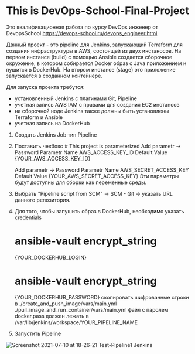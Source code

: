 # This is DevOps-School-Final-Project
Это квалификационная работа по курсу DevOps инженер от DevopsSchool https://devops-school.ru/devops_engineer.html

Двнный проект - это pipeline для Jenkins, запускающий Terraform для создания инфраструктуры в AWS, состоящей из двух инстаносов. На первом инстансе (build) с помощью Ansible создается сборочное окружение, в котором собирается Docker образ с Java приложением и пушится в DockerHub. На втором инстансе (stage) это приложение запускается в созданном контейнере.


Для запуска проекта требутся:
- установленный Jenkins с плагинами Git, Pipeline
- учетная запись AWS IAM с правами для создания EC2 инстансов
- на сборочной ноде Jenkins также должны быть установлены Terraform и Ansible
- учетная запись на DockerHub

1. Создать Jenkins Job тип Pipeline
2. Поставить чекбокс # This project is parameterized
   Add parametr -> Password Parametr
   Name AWS_ACCESS_KEY_ID
   Default Value {YOUR_AWS_ACCESS_KEY_ID}
   
   Add parametr -> Password Parametr
   Name AWS_SECRET_ACCESS_KEY
   Default Value {YOUR_AWS_SECRET_ACCESS_KEY}
   Эти параметры будут доступны для сборки как переменные среды.
3. Выбрать "Pipeline script from SCM" -> SCM - Git -> указать URL данного репозитория.
4. Для того, чтобы запушить образ в DockerHub, необходимо указать credentials
   # ansible-vault encrypt_string
   {YOUR_DOCKERHUB_LOGIN}
   # ansible-vault encrypt_string
   {YOUR_DOCKERHUB_PASSWORD}
   скопировать шифрованные строки в ./create_and_push_image/vars/main.yml
                                    ./pull_image_and_run_container/vars/main.yml
   файл с паролем docker.pass должен лежать в /var/lib/jenkins/workspace/YOUR_PIPELINE_NAME
5. Запустить Pipeline

![Screenshot 2021-07-10 at 18-26-21 Test-Pipeline1  Jenkins](https://user-images.githubusercontent.com/70564689/125168546-bc05fc00-e1ae-11eb-9e18-031fab37d603.png)



